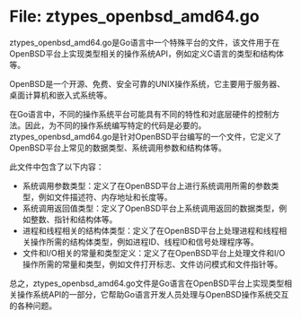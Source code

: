 # File: ztypes_openbsd_amd64.go

ztypes_openbsd_amd64.go是Go语言中一个特殊平台的文件，该文件用于在OpenBSD平台上实现类型相关的操作系统API，例如定义C语言的类型和结构体等。

OpenBSD是一个开源、免费、安全可靠的UNIX操作系统，它主要用于服务器、桌面计算机和嵌入式系统等。

在Go语言中，不同的操作系统平台可能具有不同的特性和对底层硬件的控制方法。因此，为不同的操作系统编写特定的代码是必要的。ztypes_openbsd_amd64.go是针对OpenBSD平台编写的一个文件，它定义了OpenBSD平台上常见的数据类型、系统调用参数和结构体等。

此文件中包含了以下内容：

- 系统调用参数类型：定义了在OpenBSD平台上进行系统调用所需的参数类型，例如文件描述符、内存地址和长度等。
- 系统调用返回值类型：定义了OpenBSD平台上系统调用返回的数据类型，例如整数、指针和结构体等。
- 进程和线程相关的结构体类型：定义了在OpenBSD平台上处理进程和线程相关操作所需的结构体类型，例如进程ID、线程ID和信号处理程序等。
- 文件和I/O相关的常量和类型定义：定义了在OpenBSD平台上处理文件和I/O操作所需的常量和类型，例如文件打开标志、文件访问模式和文件指针等。

总之，ztypes_openbsd_amd64.go文件是Go语言在OpenBSD平台上实现类型相关操作系统API的一部分，它帮助Go语言开发人员处理与OpenBSD操作系统交互的各种问题。

